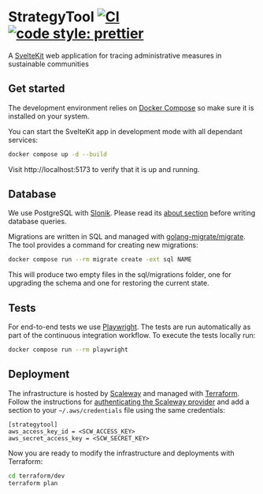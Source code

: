 # StrategyTool [![CI](https://github.com/knot-dots/strategytool/actions/workflows/ci.yaml/badge.svg)](https://github.com/knot-dots/strategytool/actions/workflows/ci.yaml) [![code style: prettier](https://img.shields.io/badge/code_style-prettier-ff69b4.svg)](https://github.com/prettier/prettier)

A [SvelteKit](https://kit.svelte.dev) web application for tracing administrative measures in sustainable communities

## Get started

The development environment relies on [Docker Compose](https://docs.docker.com/compose/) so make sure it is installed on your system.

You can start the SvelteKit app in development mode with all dependant services:

```bash
docker compose up -d --build
```

Visit http://localhost:5173 to verify that it is up and running.

## Database

We use PostgreSQL with [Slonik](https://github.com/gajus/slonik). 
Please read its [about section](https://github.com/gajus/slonik#about-slonik) before writing database queries. 

Migrations are written in SQL and managed with [golang-migrate/migrate](https://github.com/golang-migrate/migrate).
The tool provides a command for creating new migrations:

```bash
docker compose run --rm migrate create -ext sql NAME
```

This will produce two empty files in the sql/migrations folder, one for upgrading the schema and one for restoring the current state.

## Tests

For end-to-end tests we use [Playwright](https://playwright.dev/).
The tests are run automatically as part of the continuous integration workflow.
To execute the tests locally run:

```bash
docker compose run --rm playwright
```

## Deployment

The infrastructure is hosted by [Scaleway](https://www.scaleway.com) and managed with [Terraform](https://wwww.terraform.io).
Follow the instructions for [authenticating the Scaleway provider](https://registry.terraform.io/providers/scaleway/scaleway/latest/docs#authentication) and add a section to your `~/.aws/credentials` file using the same credentials:

```
[strategytool]
aws_access_key_id = <SCW_ACCESS_KEY>
aws_secret_access_key = <SCW_SECRET_KEY>
```

Now you are ready to modify the infrastructure and deployments with Terraform:

```bash
cd terraform/dev
terraform plan
```
